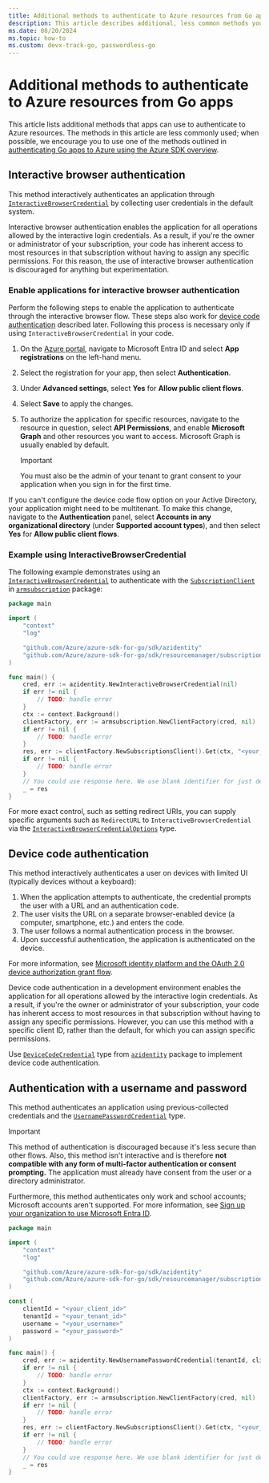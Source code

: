 ```yaml
---
title: Additional methods to authenticate to Azure resources from Go apps
description: This article describes additional, less common methods you can use to authenticate your Go app to Azure resources. 
ms.date: 08/20/2024
ms.topic: how-to
ms.custom: devx-track-go, passwordless-go
---
```


# Additional methods to authenticate to Azure resources from Go apps

This article lists additional methods that apps can use to authenticate to Azure resources. The methods in this article are less commonly used; when possible, we encourage you to use one of the methods outlined in [authenticating Go apps to Azure using the Azure SDK overview](./authentication-overview.md).

## Interactive browser authentication

This method interactively authenticates an application through [`InteractiveBrowserCredential`](https://pkg.go.dev/github.com/Azure/azure-sdk-for-go/sdk/azidentity#InteractiveBrowserCredential) by collecting user credentials in the default system.

Interactive browser authentication enables the application for all operations allowed by the interactive login credentials. As a result, if you're the owner or administrator of your subscription, your code has inherent access to most resources in that subscription without having to assign any specific permissions. For this reason, the use of interactive browser authentication is discouraged for anything but experimentation.

### Enable applications for interactive browser authentication

Perform the following steps to enable the application to authenticate through the interactive browser flow. These steps also work for [device code authentication](#device-code-authentication) described later. Following this process is necessary only if using `InteractiveBrowserCredential` in your code.

1. On the [Azure portal](https://portal.azure.com), navigate to Microsoft Entra ID and select **App registrations** on the left-hand menu.
1. Select the registration for your app, then select **Authentication**.
1. Under **Advanced settings**, select **Yes** for **Allow public client flows**.
1. Select **Save** to apply the changes.
1. To authorize the application for specific resources, navigate to the resource in question, select **API Permissions**, and enable **Microsoft Graph** and other resources you want to access. Microsoft Graph is usually enabled by default.

    > [!IMPORTANT]
    > You must also be the admin of your tenant to grant consent to your application when you sign in for the first time.

If you can't configure the device code flow option on your Active Directory, your application might need to be multitenant. To make this change, navigate to the **Authentication** panel, select **Accounts in any organizational directory** (under **Supported account types**), and then select **Yes** for **Allow public client flows**.

### Example using InteractiveBrowserCredential

The following example demonstrates using an [`InteractiveBrowserCredential`](https://pkg.go.dev/github.com/Azure/azure-sdk-for-go/sdk/azidentity#InteractiveBrowserCredential) to authenticate with the [`SubscriptionClient`](https://pkg.go.dev/github.com/Azure/azure-sdk-for-go/sdk/resourcemanager/subscription/armsubscription#SubscriptionsClient) in [`armsubscription`](https://pkg.go.dev/github.com/Azure/azure-sdk-for-go/sdk/resourcemanager/subscription/armsubscription) package:

```go
package main

import (
	"context"
	"log"

	"github.com/Azure/azure-sdk-for-go/sdk/azidentity"
	"github.com/Azure/azure-sdk-for-go/sdk/resourcemanager/subscription/armsubscription"
)

func main() {
	cred, err := azidentity.NewInteractiveBrowserCredential(nil)
	if err != nil {
		// TODO: handle error
	}
	ctx := context.Background()
	clientFactory, err := armsubscription.NewClientFactory(cred, nil)
	if err != nil {
		// TODO: handle error
	}
	res, err := clientFactory.NewSubscriptionsClient().Get(ctx, "<your_subscription_id>", nil)
	if err != nil {
		// TODO: handle error
	}
	// You could use response here. We use blank identifier for just demo purposes.
	_ = res
}
```

For more exact control, such as setting redirect URIs, you can supply specific arguments such as `RedirectURL` to `InteractiveBrowserCredential` via the [`InteractiveBrowserCredentialOptions`](https://pkg.go.dev/github.com/Azure/azure-sdk-for-go/sdk/azidentity#InteractiveBrowserCredentialOptions) type.

## Device code authentication

This method interactively authenticates a user on devices with limited UI (typically devices without a keyboard):

1. When the application attempts to authenticate, the credential prompts the user with a URL and an authentication code.
1. The user visits the URL on a separate browser-enabled device (a computer, smartphone, etc.) and enters the code.
1. The user follows a normal authentication process in the browser.
1. Upon successful authentication, the application is authenticated on the device.

For more information, see [Microsoft identity platform and the OAuth 2.0 device authorization grant flow](/entra/identity-platform/v2-oauth2-device-code).

Device code authentication in a development environment enables the application for all operations allowed by the interactive login credentials. As a result, if you're the owner or administrator of your subscription, your code has inherent access to most resources in that subscription without having to assign any specific permissions. However, you can use this method with a specific client ID, rather than the default, for which you can assign specific permissions.

Use [`DeviceCodeCredential`](https://pkg.go.dev/github.com/Azure/azure-sdk-for-go/sdk/azidentity#DeviceCodeCredential) type from [`azidentity`](https://pkg.go.dev/github.com/Azure/azure-sdk-for-go/sdk/azidentity) package to implement device code authentication.

## Authentication with a username and password

This method authenticates an application using previous-collected credentials and the [`UsernamePasswordCredential`](https://pkg.go.dev/github.com/Azure/azure-sdk-for-go/sdk/azidentity#UsernamePasswordCredential) type.

> [!IMPORTANT]
> This method of authentication is discouraged because it's less secure than other flows. Also, this method isn't interactive and is therefore **not compatible with any form of multi-factor authentication or consent prompting.** The application must already have consent from the user or a directory administrator.
>
> Furthermore, this method authenticates only work and school accounts; Microsoft accounts aren't supported. For more information, see [Sign up your organization to use Microsoft Entra ID](/azure/active-directory/fundamentals/sign-up-organization).

```go
package main

import (
	"context"
	"log"

	"github.com/Azure/azure-sdk-for-go/sdk/azidentity"
	"github.com/Azure/azure-sdk-for-go/sdk/resourcemanager/subscription/armsubscription"
)

const (
	clientId = "<your_client_id>"
	tenantId = "<your_tenant_id>"
	username = "<your_username>"
	password = "<your_password>"
)

func main() {
	cred, err := azidentity.NewUsernamePasswordCredential(tenantId, clientId, username, password, nil)
	if err != nil {
		// TODO: handle error
	}
	ctx := context.Background()
	clientFactory, err := armsubscription.NewClientFactory(cred, nil)
	if err != nil {
		// TODO: handle error
	}
	res, err := clientFactory.NewSubscriptionsClient().Get(ctx, "<your_subscription_id>", nil)
	if err != nil {
		// TODO: handle error
	}
	// You could use response here. We use blank identifier for just demo purposes.
	_ = res
}
```
